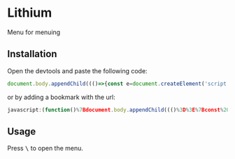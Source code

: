 # Lithium
Menu for menuing

## Installation
Open the devtools and paste the following code:

```js
document.body.appendChild((()=>{const e=document.createElement('script');e.src='https://ktsnv.github.io/Lithium/index.js';return e;})());
```

or by adding a bookmark with the url:

```js
javascript:(function()%7Bdocument.body.appendChild((()%3D%3E%7Bconst%20e%3Ddocument.createElement('script')%3Be.src%3D'https%3A%2F%2Fktsnv.github.io%2FLithium%2Findex.js'%3Breturn%20e%3B%7D)())%7D)()
```

## Usage

Press <kbd>\\</kbd> to open the menu.
